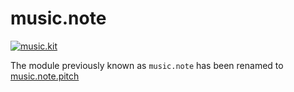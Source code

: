 # music.note

[![music.kit](https://img.shields.io/badge/music-kit-yellow.svg)](https://github.com/danigb/music.kit)

The module previously known as `music.note` has been renamed to [music.note.pitch](https://github.com/danigb/music.note.height)
